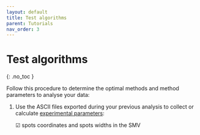 ```yaml
---
layout: default
title: Test algorithms
parent: Tutorials
nav_order: 3
---
```



# Test algorithms
{: .no_toc }

Follow this procedure to determine the optimal methods and method parameters to analyse your data:

1. Use the ASCII files exported during your previous analysis to collect or calculate <u>experimental parameters</u>:  
     
   &#9745; spots coordinates and spots widths in the SMV  

